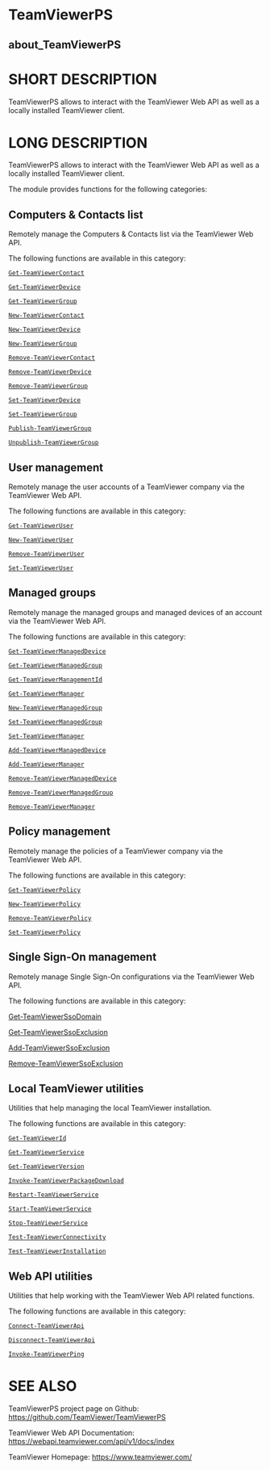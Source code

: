 # TeamViewerPS

## about_TeamViewerPS

# SHORT DESCRIPTION

TeamViewerPS allows to interact with the TeamViewer Web API as well as a locally
installed TeamViewer client.

# LONG DESCRIPTION

TeamViewerPS allows to interact with the TeamViewer Web API as well as a locally
installed TeamViewer client.

The module provides functions for the following categories:

## Computers & Contacts list

Remotely manage the Computers & Contacts list via the TeamViewer Web API.

The following functions are available in this category:

[`Get-TeamViewerContact`](commands/Get-TeamViewerContact.md)

[`Get-TeamViewerDevice`](commands/Get-TeamViewerDevice.md)

[`Get-TeamViewerGroup`](commands/Get-TeamViewerGroup.md)

[`New-TeamViewerContact`](commands/New-TeamViewerContact.md)

[`New-TeamViewerDevice`](commands/New-TeamViewerDevice.md)

[`New-TeamViewerGroup`](commands/New-TeamViewerGroup.md)

[`Remove-TeamViewerContact`](commands/Remove-TeamViewerContact.md)

[`Remove-TeamViewerDevice`](commands/Remove-TeamViewerDevice.md)

[`Remove-TeamViewerGroup`](commands/Remove-TeamViewerGroup.md)

[`Set-TeamViewerDevice`](commands/Set-TeamViewerDevice.md)

[`Set-TeamViewerGroup`](commands/Set-TeamViewerGroup.md)

[`Publish-TeamViewerGroup`](commands/Publish-TeamViewerGroup.md)

[`Unpublish-TeamViewerGroup`](commands/Unpublish-TeamViewerGroup.md)

## User management

Remotely manage the user accounts of a TeamViewer company via the TeamViewer
Web API.

The following functions are available in this category:

[`Get-TeamViewerUser`](commands/Get-TeamViewerUser.md)

[`New-TeamViewerUser`](commands/New-TeamViewerUser.md)

[`Remove-TeamViewerUser`](commands/Remove-TeamViewerUser.md)

[`Set-TeamViewerUser`](commands/Set-TeamViewerUser.md)

## Managed groups

Remotely manage the managed groups and managed devices of an account via the
TeamViewer Web API.

The following functions are available in this category:

[`Get-TeamViewerManagedDevice`](commands/Get-TeamViewerManagedDevice.md)

[`Get-TeamViewerManagedGroup`](commands/Get-TeamViewerManagedGroup.md)

[`Get-TeamViewerManagementId`](commands/Get-TeamViewerManagementId.md)

[`Get-TeamViewerManager`](commands/Get-TeamViewerManager.md)

[`New-TeamViewerManagedGroup`](commands/New-TeamViewerManagedGroup.md)

[`Set-TeamViewerManagedGroup`](commands/Set-TeamViewerManagedGroup.md)

[`Set-TeamViewerManager`](commands/Set-TeamViewerManager.md)

[`Add-TeamViewerManagedDevice`](commands/Add-TeamViewerManagedDevice.md)

[`Add-TeamViewerManager`](commands/Add-TeamViewerManager.md)

[`Remove-TeamViewerManagedDevice`](commands/Remove-TeamViewerManagedDevice.md)

[`Remove-TeamViewerManagedGroup`](commands/Remove-TeamViewerManagedGroup.md)

[`Remove-TeamViewerManager`](commands/Remove-TeamViewerManager.md)

## Policy management

Remotely manage the policies of a TeamViewer company via the TeamViewer Web API.

The following functions are available in this category:

[`Get-TeamViewerPolicy`](commands/Get-TeamViewerPolicy.md)

[`New-TeamViewerPolicy`](commands/New-TeamViewerPolicy.md)

[`Remove-TeamViewerPolicy`](commands/Remove-TeamViewerPolicy.md)

[`Set-TeamViewerPolicy`](commands/Set-TeamViewerPolicy.md)

## Single Sign-On management

Remotely manage Single Sign-On configurations via the TeamViewer Web API.

The following functions are available in this category:

[Get-TeamViewerSsoDomain](commands/Get-TeamViewerSsoDomain.md)

[Get-TeamViewerSsoExclusion](commands/Get-TeamViewerSsoExclusion.md)

[Add-TeamViewerSsoExclusion](commands/Add-TeamViewerSsoExclusion.md)

[Remove-TeamViewerSsoExclusion](commands/Remove-TeamViewerSsoExclusion.md)

## Local TeamViewer utilities

Utilities that help managing the local TeamViewer installation.

The following functions are available in this category:

[`Get-TeamViewerId`](commands/Get-TeamViewerId.md)

[`Get-TeamViewerService`](commands/Get-TeamViewerService.md)

[`Get-TeamViewerVersion`](commands/Get-TeamViewerVersion.md)

[`Invoke-TeamViewerPackageDownload`](commands/Invoke-TeamViewerPackageDownload.md)

[`Restart-TeamViewerService`](commands/Restart-TeamViewerService.md)

[`Start-TeamViewerService`](commands/Start-TeamViewerService.md)

[`Stop-TeamViewerService`](commands/Stop-TeamViewerService.md)

[`Test-TeamViewerConnectivity`](commands/Test-TeamViewerConnectivity.md)

[`Test-TeamViewerInstallation`](commands/Test-TeamViewerInstallation.md)

## Web API utilities

Utilities that help working with the TeamViewer Web API related functions.

The following functions are available in this category:

[`Connect-TeamViewerApi`](commands/Connect-TeamViewerApi.md)

[`Disconnect-TeamViewerApi`](commands/Disconnect-TeamViewerApi.md)

[`Invoke-TeamViewerPing`](commands/Invoke-TeamViewerPing.md)

# SEE ALSO

TeamViewerPS project page on Github: <https://github.com/TeamViewer/TeamViewerPS>

TeamViewer Web API Documentation: <https://webapi.teamviewer.com/api/v1/docs/index>

TeamViewer Homepage: <https://www.teamviewer.com/>
